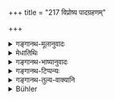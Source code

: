 +++
title = "217 विप्रोष्य पादग्रहणम्"

+++

<details><summary>गङ्गानथ-मूलानुवादः</summary>

Having returned from a journey, he should clasp the feet of his Teacher’s wife, and daily he should salute her, bearing in mind the duty of the righteous.—(217)
</details>

<details><summary>मेधातिथिः</summary>

प्रवासाद् एत्य पादयोर् ग्रहणं "सव्येन सव्यम्" (म्ध् २.७२) इति । **अन्वहम्** अहन्य् अहनि । **अभिवादनं** भूमौ । **सतां** शिष्टानां एष धर्म आचार इत्य् **अनुस्मरन्** ॥ २.२१७ ॥
</details>

<details><summary>गङ्गानथ-भाष्यानुवादः</summary>

Having returned from a journey, he should clasp her feet—‘the left foot by the left hand, etc.’ (Verse 72).

‘*Daily*’—every day.

‘*Salute her*’—on the ground.

‘*Righteous*’—Cultured. Bearing in mind that such is this duty of cultured men.—(217)
</details>

<details><summary>गङ्गानथ-टिप्पन्यः</summary>

This verse is quoted in *Parāśaramādhava* (Ācāra, p. 301) as laying down how the young student is to behave to towards the Teacher’s wife.

The first half of the verse is quoted in *Vīramitrodaya* (Saṃskāra, p. 451) as showing that ‘*pādagrahaṇa*’ (clasping of the feet) is distinct from *abhivādana* (saluting);—and again on p. 462 the entire verse is quoted along with the preceding verse.

It is quoted in *Smṛticandrikā* (Saṃskāra, p. 104).
</details>

<details><summary>गङ्गानथ-तुल्य-वाक्यानि</summary>

*Gautama* (2. 40).—‘Returning from a journey, he should clasp the feet
of the teacher’s wives.’

*Āpastamba* (1.14.7).—‘Also when meeting her on returning from a
journey.’

*Viṣṇu* (32.15).—\[Reproduces Manu.\]
</details>

<details><summary>Bühler</summary>

217	On returning from a journey he must clasp the feet of his teacher's wife and daily salute her (in the manner just mentioned), remembering the duty of the virtuous.
</details>
